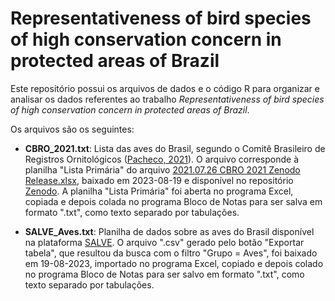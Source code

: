 # Representativeness of bird species of high conservation concern in protected areas of Brazil

Este repositório possui os arquivos de dados e o código R para organizar e analisar os dados referentes ao trabalho *Representativeness of bird species of high conservation concern in protected areas of Brazil*.

Os arquivos são os seguintes:

* **CBRO_2021.txt**: Lista das aves do Brasil, segundo o Comitê Brasileiro de Registros Ornitológicos ([Pacheco, 2021](https://doi.org/10.1007/s43388-021-00058-x)). O arquivo corresponde à planilha "Lista Primária" do arquivo [2021.07.26 CBRO 2021 Zenodo Release.xlsx](https://zenodo.org/record/5138368/files/2021.07.26%20CBRO%202021%20Zenodo%20Release.xlsx?download=1), baixado em 2023-08-19 e disponível no repositório [Zenodo](https://zenodo.org/record/5138368). A planilha "Lista Primária" foi aberta no programa Excel, copiada e depois colada no programa Bloco de Notas para ser salva em formato ".txt", como texto separado por tabulações.

* **SALVE_Aves.txt**: Planilha de dados sobre as aves do Brasil disponível na plataforma [SALVE](https://salve.icmbio.gov.br). O arquivo ".csv" gerado pelo botão "Exportar tabela", que resultou da busca com o filtro "Grupo = Aves", foi baixado em 19-08-2023, importado no programa Excel, copiado e depois colado no programa Bloco de Notas para ser salvo em formato ".txt", como texto separado por tabulações.
